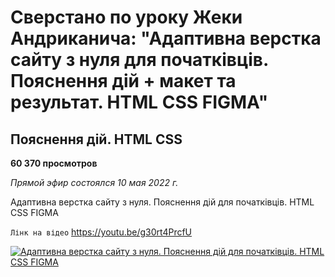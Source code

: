 # Сверстано по уроку Жеки Андриканича: "Адаптивна верстка сайту з нуля для початківців. Пояснення дій + макет та результат. HTML CSS FIGMA"<br>

## Пояснення дій. HTML CSS <br>

**60 370 просмотров** <br>

_Прямой эфир состоялся 10 мая 2022 г._ <br>

Адаптивна верстка сайту з нуля. Пояснення дій для початківців. HTML CSS FIGMA

`Лінк на відео`
https://youtu.be/g30rt4PrcfU

[![Адаптивна верстка сайту з нуля. Пояснення дій для початківців. HTML CSS FIGMA](https://img.youtube.com/vi/g30rt4PrcfU/hqdefault.jpg "Адаптивна верстка сайту з нуля. Пояснення дій для початківців. HTML CSS FIGMA")](https://youtu.be/g30rt4PrcfU)
